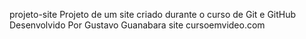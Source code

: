 projeto-site
Projeto de um site criado durante o curso de Git e GitHub
Desenvolvido Por Gustavo Guanabara site cursoemvideo.com
